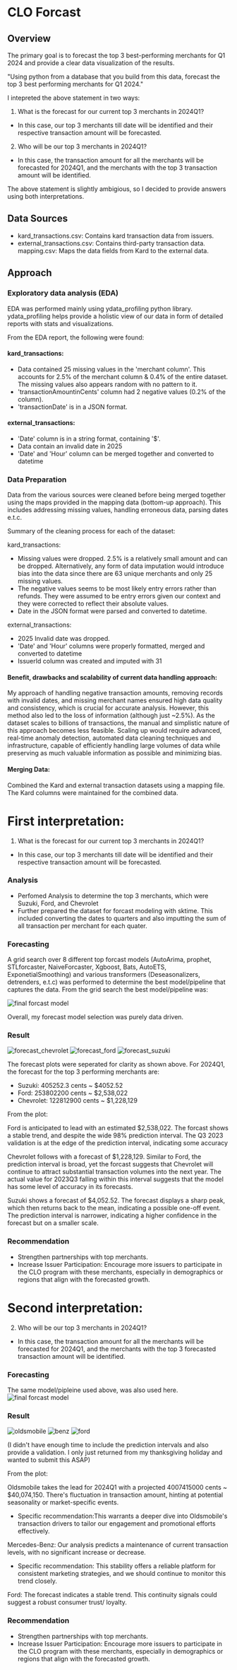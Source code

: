 # CLO  Forcast

## Overview
 The primary goal is to forecast the top 3 best-performing merchants for Q1 2024 and provide a clear data visualization of the results.

"Using python from a database that you build from this data, forecast the top 3 best performing merchants for Q1 2024."

I intepreted the above statement in two ways:

1. What is the forecast for our current top 3 merchants in 2024Q1?
- In this case, our top 3 merchants till date will be identified and their respective transaction amount will be forecasted.

2. Who will be our top 3 merchants in 2024Q1?
- In this case, the transaction amount for all the merchants will be forecasted for 2024Q1, and the merchants with the top 3 transaction amount will be identified.

The above statement is slightly ambigious, so I decided to provide answers using both interpretations.


## Data Sources
- kard_transactions.csv: Contains kard transaction data from issuers.
- external_transactions.csv: Contains third-party transaction data.
mapping.csv: Maps the data fields from Kard to the external data.


## Approach

### Exploratory data analysis (EDA)
EDA was performed mainly using ydata_profiling python library. ydata_profiling helps provide a holistic view of our data in form of detailed reports with stats and visualizations.

From the EDA report, the following were found:

 #### kard_transactions:
- Data contained 25 missing values in the 'merchant column'. This accounts for 2.5% of the merchant column & 0.4% of the entire dataset. The missing values also appears random with no pattern to it.
- 'transactionAmountinCents' column had 2 negative values (0.2% of the column).
- 'transactionDate' is in a JSON format.

 #### external_transactions:
- 'Date' column is in a string format, containing '$'.
- Data contain an invalid date in 2025
- 'Date' and 'Hour' column can be merged together and converted to datetime 


### Data Preparation
Data from the various sources were cleaned before being merged together using the maps provided in the mapping data (bottom-up approach). This includes addressing missing values, handling erroneous data, parsing dates e.t.c.

Summary of the cleaning process for each of the dataset:

kard_transactions:
- Missing values were dropped. 2.5% is a relatively small amount and can be dropped. Alternatively, any form of data imputation would introduce bias into the data since there are 63 unique merchants and only 25 missing values.
- The negative values seems to be most likely entry errors rather than refunds. They were assumed to be entry errors given our context and they were corrected to reflect their absolute values.
- Date in the JSON format were parsed and converted to datetime.

 external_transactions:
 -  2025 Invalid date was dropped. 
 - 'Date' and 'Hour' columns were properly formatted, merged and converted to datetime
 - IssuerId column was created and imputed with 31

#### Benefit, drawbacks and scalability of current data handling approach:
My approach of handling negative transaction amounts, removing records with invalid dates, and missing merchant names ensured high data quality and consistency, which is crucial for accurate analysis. However, this method also led to the loss of information (although just ~2.5%). As the dataset scales to billions of transactions, the manual and simplistic nature of this approach becomes less feasible. Scaling up would require advanced, real-time anomaly detection, automated data cleaning techniques and infrastructure, capable of efficiently handling large volumes of data while preserving as much valuable information as possible and minimizing bias.

#### Merging Data: 
Combined the Kard and external transaction datasets using a mapping file. The Kard columns were maintained for the combined data.



# First interpretation:
1. What is the forecast for our current top 3 merchants in 2024Q1?
- In this case, our top 3 merchants till date will be identified and their respective transaction amount will be forecasted.


### Analysis
- Perfomed Analysis to determine the top 3 merchants,  which were Suzuki, Ford, and Chevrolet
- Further prepared the dataset for forcast modeling with sktime. This included converting the dates to quarters and also imputting the sum of all transaction per merchant for each quater.

### Forecasting 
A grid search over 8 different top forcast models (AutoArima, prophet, STLforcaster, NaiveForcaster, Xgboost, Bats, AutoETS, ExponetialSmoothing) and various transformers (Deseasonalizers, detrenders, e.t.c) was performed to determine the best model/pipeline that captures the data. From the grid search the best model/pipeline was:

![final forcast model](<images/Screen Shot 2023-11-29 at 5.55.10 PM.png>)

Overall, my forecast model selection was purely data driven.

### Result
![forecast_chevrolet](images/kard_forcast_Chevrolet.png)
![forecast_ford](images/kard_forcast_Ford.png)
![forecast_suzuki](images/kard_forcast_Suzuki.png)

The forecast plots were seperated for clarity as shown above. 
For 2024Q1, the forecast for the top 3 performing merchants are:
- Suzuki: 405252.3 cents ~ $4052.52
- Ford: 253802200 cents ~ $2,538,022
- Chevrolet: 122812900 cents ~ $1,228,129

From the plot:

Ford is anticipated to lead  with an estimated $2,538,022. The forcast shows a stable trend, and despite the wide 98% prediction interval. The Q3 2023 validation is at the edge of the prediction interval, indicating some accuracy

Chevrolet follows with a forecast of $1,228,129. Similar to Ford, the prediction interval is broad, yet the forcast suggests that Chevrolet will continue to attract substantial transaction volumes into the next year. The actual value for 2023Q3 falling within this interval suggests that the model has some level of accuracy in its forecasts.

Suzuki shows a  forecast of $4,052.52. The forecast displays a sharp peak, which then returns back to the mean, indicating a possible one-off event. The prediction interval is narrower, indicating a higher confidence in the forecast but on a smaller scale.

### Recommendation
- Strengthen partnerships with top merchants.
- Increase Issuer Participation: 
Encourage more issuers to participate in the CLO program with these merchants, especially in demographics or regions that align with the forecasted growth.


# Second interpretation:
2. Who will be our top 3 merchants in 2024Q1?
- In this case, the transaction amount for all the merchants will be forecasted for 2024Q1, and the merchants with the top 3 forecasted transaction amount will be identified.

### Forecasting 
The same model/pipleine used above, was also used here.
![final forcast model](<images/Screen Shot 2023-11-29 at 5.55.10 PM.png>)

### Result
![oldsmobile](images/kard_forcast_2Oldsmobile.png)
![benz](images/kard_forcast_2Mercedes-Benz.png)
![ford](images/kard_forcast_2Ford.png)

(I didn't have enough time to include the prediction intervals and also provide a validation. I only just returned from my thanksgiving holiday and wanted to submit this ASAP)

From the plot:

Oldsmobile takes the lead for 2024Q1 with a projected 4007415000 cents ~ $40,074,150.  There's fluctuation in transaction amount, hinting at potential seasonality or market-specific events. 
- Specific recommendation:This warrants a deeper dive into Oldsmobile's transaction drivers to tailor our engagement and promotional efforts effectively.

Mercedes-Benz: Our analysis predicts a maintenance of current transaction levels, with no significant increase or decrease. 
- Specific recommendation: This stability offers a reliable platform for consistent marketing strategies, and we should continue to monitor this trend closely.

Ford: The forecast indicates a stable trend. This continuity signals could suggest a robust consumer trust/ loyalty.

### Recommendation
- Strengthen partnerships with top merchants.
- Increase Issuer Participation: 
Encourage more issuers to participate in the CLO program with these merchants, especially in demographics or regions that align with the forecasted growth.
